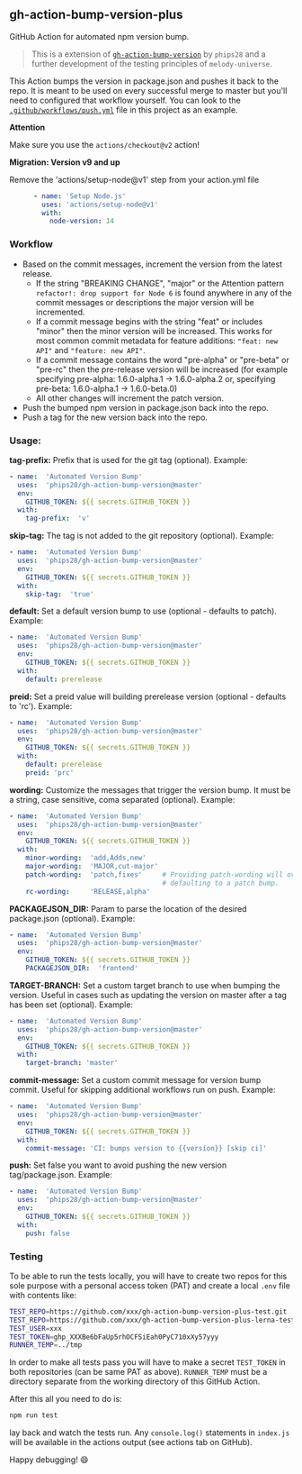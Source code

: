 <!-- markdownlint-disable MD041 -->
## gh-action-bump-version-plus

GitHub Action for automated npm version bump.

> This is a extension of
> [`gh-action-bump-version`](https://github.com/phips28/gh-action-bump-version)
> by `phips28` and a further development of the testing principles of
> `melody-universe`.

This Action bumps the version in package.json and pushes it back to the repo.
It is meant to be used on every successful merge to master but
you'll need to configured that workflow yourself. You can look to the
[`.github/workflows/push.yml`](./.github/workflows/push.yml) file in this project as an example.

<!-- markdownlint-disable MD036 -->
**Attention**

Make sure you use the `actions/checkout@v2` action!

**Migration: Version v9 and up**

Remove the 'actions/setup-node@v1' step from your action.yml file

```yaml
      - name: 'Setup Node.js'
        uses: 'actions/setup-node@v1'
        with:
          node-version: 14
```

### Workflow

* Based on the commit messages, increment the version from the latest release.
  * If the string "BREAKING CHANGE", "major" or the Attention pattern `refactor!: drop support for Node 6` is found anywhere in any of the commit messages or descriptions the major
    version will be incremented.
  * If a commit message begins with the string "feat" or includes "minor" then the minor version will be increased. This works
    for most common commit metadata for feature additions: `"feat: new API"` and `"feature: new API"`.
  * If a commit message contains the word "pre-alpha" or "pre-beta" or "pre-rc" then the pre-release version will be increased (for example specifying pre-alpha: 1.6.0-alpha.1 -> 1.6.0-alpha.2 or, specifying pre-beta: 1.6.0-alpha.1 -> 1.6.0-beta.0)
  * All other changes will increment the patch version.
* Push the bumped npm version in package.json back into the repo.
* Push a tag for the new version back into the repo.

<!-- markdownlint-disable MD026 -->
### Usage:

**tag-prefix:** Prefix that is used for the git tag  (optional). Example:

```yaml
- name:  'Automated Version Bump'
  uses:  'phips28/gh-action-bump-version@master'
  env:
    GITHUB_TOKEN: ${{ secrets.GITHUB_TOKEN }}
  with:
    tag-prefix:  'v'
```

**skip-tag:** The tag is not added to the git repository  (optional). Example:

```yaml
- name:  'Automated Version Bump'
  uses:  'phips28/gh-action-bump-version@master'
  env:
    GITHUB_TOKEN: ${{ secrets.GITHUB_TOKEN }}
  with:
    skip-tag:  'true'
```

**default:** Set a default version bump to use  (optional - defaults to patch). Example:

```yaml
- name:  'Automated Version Bump'
  uses:  'phips28/gh-action-bump-version@master'
  env:
    GITHUB_TOKEN: ${{ secrets.GITHUB_TOKEN }}
  with:
    default: prerelease
```

**preid:** Set a preid value will building prerelease version  (optional - defaults to 'rc'). Example:

```yaml
- name:  'Automated Version Bump'
  uses:  'phips28/gh-action-bump-version@master'
  env:
    GITHUB_TOKEN: ${{ secrets.GITHUB_TOKEN }}
  with:
    default: prerelease
    preid: 'prc'
```

**wording:** Customize the messages that trigger the version bump. It must be a string, case sensitive, coma separated  (optional). Example:

```yaml
- name:  'Automated Version Bump'
  uses:  'phips28/gh-action-bump-version@master'
  env:
    GITHUB_TOKEN: ${{ secrets.GITHUB_TOKEN }}
  with:
    minor-wording:  'add,Adds,new'
    major-wording:  'MAJOR,cut-major'
    patch-wording:  'patch,fixes'     # Providing patch-wording will override commits
                                      # defaulting to a patch bump.
    rc-wording:     'RELEASE,alpha'
```

**PACKAGEJSON_DIR:** Param to parse the location of the desired package.json (optional). Example:

```yaml
- name:  'Automated Version Bump'
  uses:  'phips28/gh-action-bump-version@master'
  env:
    GITHUB_TOKEN: ${{ secrets.GITHUB_TOKEN }}
    PACKAGEJSON_DIR:  'frontend'
```

**TARGET-BRANCH:** Set a custom target branch to use when bumping the version. Useful in cases such as updating the version on master after a tag has been set (optional). Example:

```yaml
- name:  'Automated Version Bump'
  uses:  'phips28/gh-action-bump-version@master'
  env:
    GITHUB_TOKEN: ${{ secrets.GITHUB_TOKEN }}
  with:
    target-branch: 'master'
```

**commit-message:** Set a custom commit message for version bump commit. Useful for skipping additional workflows run on push. Example:

```yaml
- name:  'Automated Version Bump'
  uses:  'phips28/gh-action-bump-version@master'
  env:
    GITHUB_TOKEN: ${{ secrets.GITHUB_TOKEN }}
  with:
    commit-message: 'CI: bumps version to {{version}} [skip ci]'
```

**push:** Set false you want to avoid pushing the new version tag/package.json. Example:

```yaml
- name:  'Automated Version Bump'
  uses:  'phips28/gh-action-bump-version@master'
  env:
    GITHUB_TOKEN: ${{ secrets.GITHUB_TOKEN }}
  with:
    push: false
```

### Testing

To be able to run the tests locally, you will have to create two repos for this sole
purpose with a personal access token (PAT) and create a local `.env` file with
contents like:

``` sh
TEST_REPO=https://github.com/xxx/gh-action-bump-version-plus-test.git
TEST_REPO=https://github.com/xxx/gh-action-bump-version-plus-lerna-test.git
TEST_USER=xxx
TEST_TOKEN=ghp_XXXBe6bFaUp5rhOCFSiEah0PyC710xXy57yyy
RUNNER_TEMP=../tmp
```

In order to make all tests pass you will have to make a secret `TEST_TOKEN` in
both repositories (can be same PAT as above). `RUNNER_TEMP` must be a directory
separate from the working directory of this GitHub Action.

After this all you need to do is:

``` sh
npm run test
```

lay back and watch the tests run. Any `console.log()` statements in `index.js` will be available in the actions output (see actions tab on GitHub).

Happy debugging! 😄
